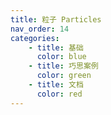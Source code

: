 ```yaml
---
title: 粒子 Particles
nav_order: 14
categories:
    - title: 基础
      color: blue
    - title: 巧思案例
      color: green
    - title: 文档
      color: red
---
```

